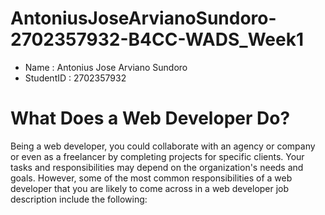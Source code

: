 # AntoniusJoseArvianoSundoro-2702357932-B4CC-WADS_Week1


- Name : Antonius Jose Arviano Sundoro
- StudentID : 2702357932

# What Does a Web Developer Do?

Being a web developer, you could collaborate with an agency or company or even as a freelancer by completing projects for specific clients. Your tasks and responsibilities may depend on the organization's needs and goals. However, some of the most common responsibilities of a web developer that you are likely to come across in a web developer job description include the following:
